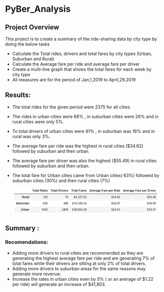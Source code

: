 # PyBer_Analysis


## Project Overview

This project is to create a summary of the ride-sharing data by city type by doing the below tasks

- Calculate the Total rides, drivers and total fares by city types (Urban, Suburban and Rural)
- Calculate the Average fare per ride and average fare per driver
- Create a multi-line graph that shows the total fares for each week by city type
- All measures are for the period of Jan,1,2019 to April,29.2019

## Results:

- The total rides for the given period were 2375 for all cities. 
- The rides in urban cities were 68% , in suburban cities were 26% and in rural cities were only 5%.
- To total drivers of urban cities were 81% , in suburban was 16% and in rural was only 3%.
- The average fare per ride was the highest in rural cities ($34.62) followed by suburban and then urban. 
- The average fare per driver was also the highest ($55.49) in rural cities followed by suburban and then urban.
- The total fare for Urban cities came from Urban cities( 63%) followed by suburban cities (30%) and then rural cities (7%)


    ![summary Table](Resources/summary_fares.png) 
  

## Summary :

### Recomendations:

- Adding more drivers to rural cities are recommended as they are generating the highest average fare per ride and are generating 7% of total fares while their drivers are sitting at only 2% of total drivers. 
- Adding more drivers to suburban areas for the same reasons may generate more revenue. 
- Increase the rates in urban cities even by 5% ( or an average of $1.22 per ride) will generate an increase of $41,803.  